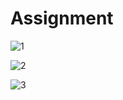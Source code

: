 # Assignment

![1](https://github.com/martinreinok/system-validation/blob/main/Assignment%202/assignment2-1.jpg)  

![2](https://github.com/martinreinok/system-validation/blob/main/Assignment%202/assignment2-2.jpg)  

![3](https://github.com/martinreinok/system-validation/blob/main/Assignment%202/assignment2-3.jpg)  
